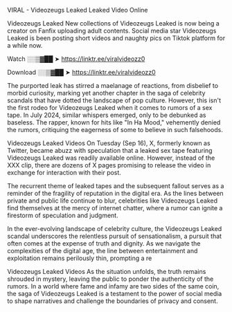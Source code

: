 VIRAL - Videozeugs Leaked Leaked Video Online

Videozeugs Leaked New collections of Videozeugs Leaked is now being a creator on Fanfix uploading adult contents. Social media star Videozeugs Leaked is been posting short videos and naughty pics on Tiktok platform for a while now.

Watch ░░▒▓██ ➤ https://linktr.ee/viralvideozz0

Download ░░▒▓██ ➤ https://linktr.ee/viralvideozz0

The purported leak has stirred a maelanage of reactions, from disbelief to morbid curiosity, marking yet another chapter in the saga of celebrity scandals that have dotted the landscape of pop culture. However, this isn't the first rodeo for Videozeugs Leaked when it comes to rumors of a sex tape. In July 2024, similar whispers emerged, only to be debunked as baseless. The rapper, known for hits like "In Ha Mood," vehemently denied the rumors, critiquing the eagerness of some to believe in such falsehoods.

Videozeugs Leaked Videos
On Tuesday (Sep 16), X, formerly known as Twitter, became abuzz with speculation that a leaked sex tape featuring Videozeugs Leaked was readily available online. However, instead of the XXX clip, there are dozens of X pages promising to release the video in exchange for interaction with their post.

The recurrent theme of leaked tapes and the subsequent fallout serves as a reminder of the fragility of reputation in the digital era. As the lines between private and public life continue to blur, celebrities like Videozeugs Leaked find themselves at the mercy of internet chatter, where a rumor can ignite a firestorm of speculation and judgment.

In the ever-evolving landscape of celebrity culture, the Videozeugs Leaked scandal underscores the relentless pursuit of sensationalism, a pursuit that often comes at the expense of truth and dignity. As we navigate the complexities of the digital age, the line between entertainment and exploitation remains perilously thin, prompting a re

Videozeugs Leaked Videos
As the situation unfolds, the truth remains shrouded in mystery, leaving the public to ponder the authenticity of the rumors. In a world where fame and infamy are two sides of the same coin, the saga of Videozeugs Leaked is a testament to the power of social media to shape narratives and challenge the boundaries of privacy and consent.